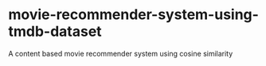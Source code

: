 # movie-recommender-system-using-tmdb-dataset
A content based movie recommender system using cosine similarity
